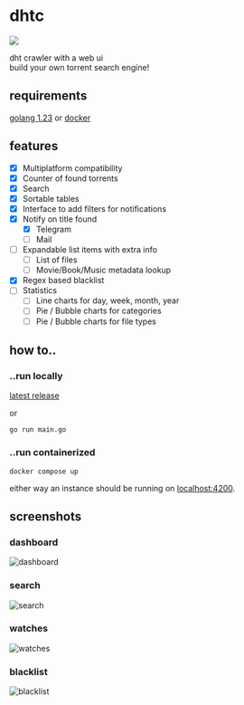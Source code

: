 # dhtc

[![](http://github-actions.40ants.com/nbdy/dhtc/matrix.svg?only=build)](https://github.com/nbdy/dhtc)

dht crawler with a web ui<br>
build your own torrent search engine!

## requirements
[golang 1.23](https://go.dev/dl/) or
[docker](https://docs.docker.com/get-docker/)

## features

- [X] Multiplatform compatibility
- [X] Counter of found torrents
- [X] Search
- [X] Sortable tables
- [X] Interface to add filters for notifications
- [X] Notify on title found
  - [X] Telegram
  - [ ] Mail
- [ ] Expandable list items with extra info
  - [ ] List of files
  - [ ] Movie/Book/Music metadata lookup
- [X] Regex based blacklist
- [ ] Statistics
  - [ ] Line charts for day, week, month, year
  - [ ] Pie / Bubble charts for categories
  - [ ] Pie / Bubble charts for file types

## how to..

### ..run locally

[latest release](https://github.com/nbdy/dhtc/releases/latest)

or

```shell
go run main.go
```

### ..run containerized

```shell
docker compose up
```

either way an instance should be running on [localhost:4200](http://127.0.0.1:4200).

## screenshots

### dashboard

![dashboard](https://i.ibb.co/0rJfG1g/image.png)

### search

![search](https://i.ibb.co/PwWbyK6/image.png)

### watches

![watches](https://i.ibb.co/MfRxvPH/image.png)

### blacklist

![blacklist](https://i.ibb.co/CbwXP5Z/image.png)
